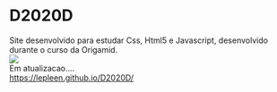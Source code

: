 # D2020D
Site desenvolvido para estudar Css, Html5 e Javascript, desenvolvido durante o curso da Origamid.
<br/>
<img src="https://lepleen.github.io/D2020D/web/img/bitmap.png"/>
<br/>
Em atualizacao....
<br/>
https://lepleen.github.io/D2020D/

